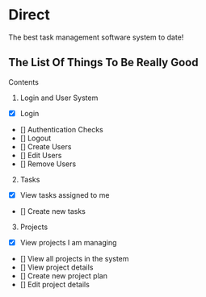 # Direct
The best task management software system to date!

## The List Of Things To Be Really Good

Contents
1. Login and User System
  - [x] Login
  - [] Authentication Checks
  - [] Logout
  - [] Create Users
  - [] Edit Users
  - [] Remove Users
 
2. Tasks
 - [x] View tasks assigned to me 
 - [] Create new tasks
 
3. Projects
  - [x] View projects I am managing 
  - [] View all projects in the system
  - [] View project details
  - [] Create new project plan  
  - [] Edit project details
  